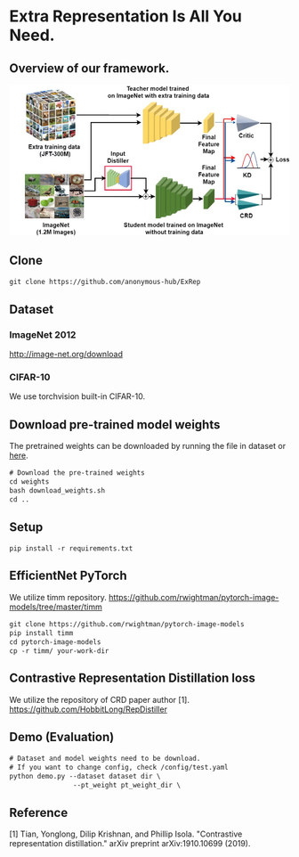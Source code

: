 # Extra Representation Is All You Need.

## Overview of our framework.
<img src='./image/overview.jpg' width=1000>

## Clone
```
git clone https://github.com/anonymous-hub/ExRep
```

## Dataset
### ImageNet 2012
http://image-net.org/download

### CIFAR-10
We use torchvision built-in CIFAR-10.

## Download pre-trained model weights
The pretrained weights can be downloaded by running the file in dataset or [here]().

```
# Download the pre-trained weights
cd weights
bash download_weights.sh
cd ..
```

## Setup
```
pip install -r requirements.txt
```

## EfficientNet PyTorch
We utilize timm repository.
https://github.com/rwightman/pytorch-image-models/tree/master/timm

```
git clone https://github.com/rwightman/pytorch-image-models
pip install timm
cd pytorch-image-models
cp -r timm/ your-work-dir
```

## Contrastive Representation Distillation loss
We utilize the repository of CRD paper author [1].
https://github.com/HobbitLong/RepDistiller


## Demo (Evaluation)
```
# Dataset and model weights need to be download.
# If you want to change config, check /config/test.yaml
python demo.py --dataset dataset dir \
                --pt_weight pt_weight_dir \
```

## Reference
[1] Tian, Yonglong, Dilip Krishnan, and Phillip Isola. "Contrastive representation distillation." arXiv preprint arXiv:1910.10699 (2019).
